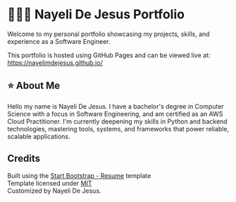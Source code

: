 # 👩🏽‍💻 Nayeli De Jesus Portfolio

Welcome to my personal portfolio showcasing my projects, skills, and experience as a Software Engineer.


This portfolio is hosted using GitHub Pages and can be viewed live at:
https://nayelimdejesus.github.io/ 

## ⭐️ About Me
Hello my name is Nayeli De Jesus. I have a bachelor's degree in Computer Science with a focus in Software Engineering, and am certified as an AWS Cloud Practitioner. I'm currently deepening my skills in Python and backend technologies, mastering tools, systems, and frameworks that power reliable, scalable applications. 



## Credits

Built using the [Start Bootstrap - Resume](https://startbootstrap.com/template-overviews/resume) template  
Template licensed under [MIT](https://github.com/StartBootstrap/startbootstrap-resume/blob/master/LICENSE)  
Customized by Nayeli De Jesus.
